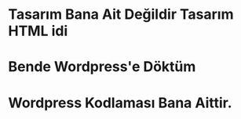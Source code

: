# Tasarım Bana Ait Değildir Tasarım HTML idi
# Bende Wordpress'e Döktüm
# Wordpress Kodlaması Bana Aittir.
